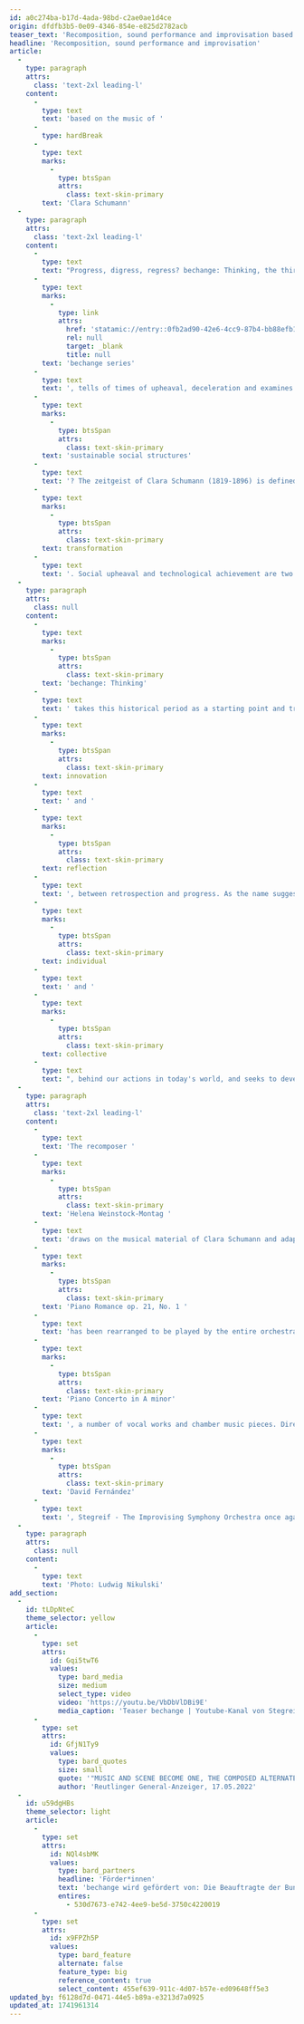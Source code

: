 ```yaml
---
id: a0c274ba-b17d-4ada-98bd-c2ae0ae1d4ce
origin: dfdfb3b5-0e09-4346-854e-e825d2782acb
teaser_text: 'Recomposition, sound performance and improvisation based on the music of Clara Schumann. The third programme of the bechange series is dedicated to the interplay between social change and technological progress.'
headline: 'Recomposition, sound performance and improvisation'
article:
  -
    type: paragraph
    attrs:
      class: 'text-2xl leading-l'
    content:
      -
        type: text
        text: 'based on the music of '
      -
        type: hardBreak
      -
        type: text
        marks:
          -
            type: btsSpan
            attrs:
              class: text-skin-primary
        text: 'Clara Schumann'
  -
    type: paragraph
    attrs:
      class: 'text-2xl leading-l'
    content:
      -
        type: text
        text: "Progress, digress, regress? bechange: Thinking, the third installment of the Stegreif Orchester's "
      -
        type: text
        marks:
          -
            type: link
            attrs:
              href: 'statamic://entry::0fb2ad90-42e6-4cc9-87b4-bb88efb10054'
              rel: null
              target: _blank
              title: null
        text: 'bechange series'
      -
        type: text
        text: ', tells of times of upheaval, deceleration and examines the value of ubiquitous innovation. What is life like in the age of higher, faster, further? Can sustainable technologies also create '
      -
        type: text
        marks:
          -
            type: btsSpan
            attrs:
              class: text-skin-primary
        text: 'sustainable social structures'
      -
        type: text
        text: '? The zeitgeist of Clara Schumann (1819-1896) is defined by '
      -
        type: text
        marks:
          -
            type: btsSpan
            attrs:
              class: text-skin-primary
        text: transformation
      -
        type: text
        text: '. Social upheaval and technological achievement are two sides of the same coin, and Clara Schumann - a pianist, composer, mother, concert organizer and teacher - is yet another prominent figure in this multi-layered world.'
  -
    type: paragraph
    attrs:
      class: null
    content:
      -
        type: text
        marks:
          -
            type: btsSpan
            attrs:
              class: text-skin-primary
        text: 'bechange: Thinking'
      -
        type: text
        text: ' takes this historical period as a starting point and transfers it to modern times. More relevant than ever is the question of the balance between '
      -
        type: text
        marks:
          -
            type: btsSpan
            attrs:
              class: text-skin-primary
        text: innovation
      -
        type: text
        text: ' and '
      -
        type: text
        marks:
          -
            type: btsSpan
            attrs:
              class: text-skin-primary
        text: reflection
      -
        type: text
        text: ', between retrospection and progress. As the name suggests, bechange:Thinking examines the thinking patterns, both '
      -
        type: text
        marks:
          -
            type: btsSpan
            attrs:
              class: text-skin-primary
        text: individual
      -
        type: text
        text: ' and '
      -
        type: text
        marks:
          -
            type: btsSpan
            attrs:
              class: text-skin-primary
        text: collective
      -
        type: text
        text: ", behind our actions in today's world, and seeks to develop them further as part of the creative process."
  -
    type: paragraph
    attrs:
      class: 'text-2xl leading-l'
    content:
      -
        type: text
        text: 'The recomposer '
      -
        type: text
        marks:
          -
            type: btsSpan
            attrs:
              class: text-skin-primary
        text: 'Helena Weinstock-Montag '
      -
        type: text
        text: 'draws on the musical material of Clara Schumann and adapts it to the Stegreif Orchester’s sound. Among other pieces, the '
      -
        type: text
        marks:
          -
            type: btsSpan
            attrs:
              class: text-skin-primary
        text: 'Piano Romance op. 21, No. 1 '
      -
        type: text
        text: 'has been rearranged to be played by the entire orchestra. The selection of music further includes parts of the '
      -
        type: text
        marks:
          -
            type: btsSpan
            attrs:
              class: text-skin-primary
        text: 'Piano Concerto in A minor'
      -
        type: text
        text: ', a number of vocal works and chamber music pieces. Directed by '
      -
        type: text
        marks:
          -
            type: btsSpan
            attrs:
              class: text-skin-primary
        text: 'David Fernández'
      -
        type: text
        text: ', Stegreif - The Improvising Symphony Orchestra once again makes it its mission to unite classical works with contemporary musical forms and bring them into an interplay with improvised elements. As in all Stegreif concerts, the members of the audience are a central part of the performance and are invited to reflect on the questions of our time and consider their own perspective.'
  -
    type: paragraph
    attrs:
      class: null
    content:
      -
        type: text
        text: 'Photo: Ludwig Nikulski'
add_section:
  -
    id: tLDpNteC
    theme_selector: yellow
    article:
      -
        type: set
        attrs:
          id: Gqi5twT6
          values:
            type: bard_media
            size: medium
            select_type: video
            video: 'https://youtu.be/VbDbVlDBi9E'
            media_caption: 'Teaser bechange | Youtube-Kanal von Stegreif'
      -
        type: set
        attrs:
          id: GfjN1Ty9
          values:
            type: bard_quotes
            size: small
            quote: '"MUSIC AND SCENE BECOME ONE, THE COMPOSED ALTERNATES WITH IMPROVISATION. [...] A MOVING EVENING."'
            author: 'Reutlinger General-Anzeiger, 17.05.2022'
  -
    id: u59dgHBs
    theme_selector: light
    article:
      -
        type: set
        attrs:
          id: NQl4sbMK
          values:
            type: bard_partners
            headline: 'Förder*innen'
            text: 'bechange wird gefördert von: Die Beauftragte der Bundesregierung für Kultur und Medien'
            entires:
              - 530d7673-e742-4ee9-be5d-3750c4220019
      -
        type: set
        attrs:
          id: x9FPZh5P
          values:
            type: bard_feature
            alternate: false
            feature_type: big
            reference_content: true
            select_content: 455ef639-911c-4d07-b57e-ed09648ff5e3
updated_by: f6128d7d-0471-44e5-b89a-e3213d7a0925
updated_at: 1741961314
---
```

